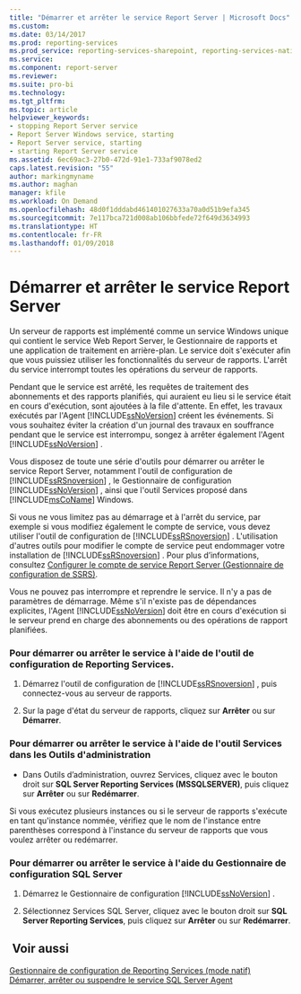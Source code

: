 ```yaml
---
title: "Démarrer et arrêter le service Report Server | Microsoft Docs"
ms.custom: 
ms.date: 03/14/2017
ms.prod: reporting-services
ms.prod_service: reporting-services-sharepoint, reporting-services-native
ms.service: 
ms.component: report-server
ms.reviewer: 
ms.suite: pro-bi
ms.technology: 
ms.tgt_pltfrm: 
ms.topic: article
helpviewer_keywords:
- stopping Report Server service
- Report Server Windows service, starting
- Report Server service, starting
- starting Report Server service
ms.assetid: 6ec69ac3-27b0-472d-91e1-733af9078ed2
caps.latest.revision: "55"
author: markingmyname
ms.author: maghan
manager: kfile
ms.workload: On Demand
ms.openlocfilehash: 48d0f1dddabd461401027633a70a0d51b9efa345
ms.sourcegitcommit: 7e117bca721d008ab106bbfede72f649d3634993
ms.translationtype: HT
ms.contentlocale: fr-FR
ms.lasthandoff: 01/09/2018
---
```

# <a name="start-and-stop-the-report-server-service"></a>Démarrer et arrêter le service Report Server
  Un serveur de rapports est implémenté comme un service Windows unique qui contient le service Web Report Server, le Gestionnaire de rapports et une application de traitement en arrière-plan. Le service doit s'exécuter afin que vous puissiez utiliser les fonctionnalités du serveur de rapports. L'arrêt du service interrompt toutes les opérations du serveur de rapports.  
  
 Pendant que le service est arrêté, les requêtes de traitement des abonnements et des rapports planifiés, qui auraient eu lieu si le service était en cours d'exécution, sont ajoutées à la file d'attente. En effet, les travaux exécutés par l'Agent [!INCLUDE[ssNoVersion](../../includes/ssnoversion-md.md)] créent les événements. Si vous souhaitez éviter la création d'un journal des travaux en souffrance pendant que le service est interrompu, songez à arrêter également l'Agent [!INCLUDE[ssNoVersion](../../includes/ssnoversion-md.md)] .  
  
 Vous disposez de toute une série d'outils pour démarrer ou arrêter le service Report Server, notamment l'outil de configuration de [!INCLUDE[ssRSnoversion](../../includes/ssrsnoversion-md.md)] , le Gestionnaire de configuration [!INCLUDE[ssNoVersion](../../includes/ssnoversion-md.md)] , ainsi que l'outil Services proposé dans [!INCLUDE[msCoName](../../includes/msconame-md.md)] Windows.  
  
 Si vous ne vous limitez pas au démarrage et à l'arrêt du service, par exemple si vous modifiez également le compte de service, vous devez utiliser l'outil de configuration de [!INCLUDE[ssRSnoversion](../../includes/ssrsnoversion-md.md)] . L'utilisation d'autres outils pour modifier le compte de service peut endommager votre installation de [!INCLUDE[ssRSnoversion](../../includes/ssrsnoversion-md.md)] . Pour plus d’informations, consultez [Configurer le compte de service Report Server &#40;Gestionnaire de configuration de SSRS&#41;](../../reporting-services/install-windows/configure-the-report-server-service-account-ssrs-configuration-manager.md).  
  
 Vous ne pouvez pas interrompre et reprendre le service. Il n'y a pas de paramètres de démarrage. Même s'il n'existe pas de dépendances explicites, l'Agent [!INCLUDE[ssNoVersion](../../includes/ssnoversion-md.md)] doit être en cours d'exécution si le serveur prend en charge des abonnements ou des opérations de rapport planifiées.  
  
### <a name="to-start-or-stop-the-service-using-the-reporting-services-configuration-tool"></a>Pour démarrer ou arrêter le service à l'aide de l'outil de configuration de Reporting Services.  
  
1.  Démarrez l'outil de configuration de [!INCLUDE[ssRSnoversion](../../includes/ssrsnoversion-md.md)] , puis connectez-vous au serveur de rapports.  
  
2.  Sur la page d'état du serveur de rapports, cliquez sur **Arrêter** ou sur **Démarrer**.  
  
### <a name="to-start-or-stop-the-service-using-services-in-administrative-tools"></a>Pour démarrer ou arrêter le service à l'aide de l'outil Services dans les Outils d'administration  
  
-   Dans Outils d’administration, ouvrez Services, cliquez avec le bouton droit sur **SQL Server Reporting Services (MSSQLSERVER)**, puis cliquez sur **Arrêter** ou sur **Redémarrer**.  
  
 Si vous exécutez plusieurs instances ou si le serveur de rapports s'exécute en tant qu'instance nommée, vérifiez que le nom de l'instance entre parenthèses correspond à l'instance du serveur de rapports que vous voulez arrêter ou redémarrer.  
  
### <a name="to-start-or-stop-the-service-using-sql-server-configuration-manager"></a>Pour démarrer ou arrêter le service à l'aide du Gestionnaire de configuration SQL Server  
  
1.  Démarrez le Gestionnaire de configuration [!INCLUDE[ssNoVersion](../../includes/ssnoversion-md.md)] .  
  
2.  Sélectionnez Services SQL Server, cliquez avec le bouton droit sur **SQL Server Reporting Services**, puis cliquez sur **Arrêter** ou sur **Redémarrer**.  
  
## <a name="see-also"></a> Voir aussi  
 [Gestionnaire de configuration de Reporting Services &#40;mode natif&#41;](../../reporting-services/install-windows/reporting-services-configuration-manager-native-mode.md)   
 [Démarrer, arrêter ou suspendre le service SQL Server Agent](http://msdn.microsoft.com/library/c95a9759-dd30-4ab6-9ab0-087bb3bfb97c)  
  
  
